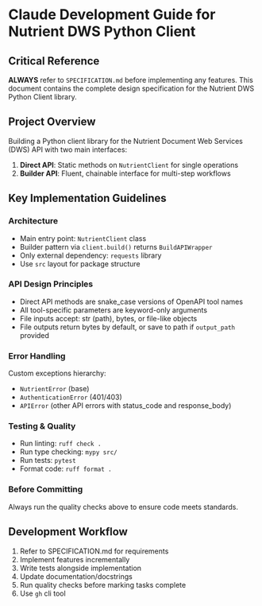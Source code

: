 # Claude Development Guide for Nutrient DWS Python Client


## Critical Reference
**ALWAYS** refer to `SPECIFICATION.md` before implementing any features. This document contains the complete design specification for the Nutrient DWS Python Client library.

## Project Overview
Building a Python client library for the Nutrient Document Web Services (DWS) API with two main interfaces:
1. **Direct API**: Static methods on `NutrientClient` for single operations
2. **Builder API**: Fluent, chainable interface for multi-step workflows

## Key Implementation Guidelines

### Architecture
- Main entry point: `NutrientClient` class
- Builder pattern via `client.build()` returns `BuildAPIWrapper`
- Only external dependency: `requests` library
- Use `src` layout for package structure

### API Design Principles
- Direct API methods are snake_case versions of OpenAPI tool names
- All tool-specific parameters are keyword-only arguments
- File inputs accept: str (path), bytes, or file-like objects
- File outputs return bytes by default, or save to path if `output_path` provided

### Error Handling
Custom exceptions hierarchy:
- `NutrientError` (base)
- `AuthenticationError` (401/403)
- `APIError` (other API errors with status_code and response_body)

### Testing & Quality
- Run linting: `ruff check .`
- Run type checking: `mypy src/`
- Run tests: `pytest`
- Format code: `ruff format .`

### Before Committing
Always run the quality checks above to ensure code meets standards.

## Development Workflow
1. Refer to SPECIFICATION.md for requirements
2. Implement features incrementally
3. Write tests alongside implementation
4. Update documentation/docstrings
5. Run quality checks before marking tasks complete
6. Use `gh` cli tool

